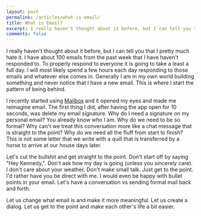```yaml
---
layout: post
permalink: /articles/what-is-email/
title: What is Email?
excerpt: I really haven't thought about it before, but I can tell you that I pretty much hate it. I have about 100 emails from the past week that I have haven't responded to.
comments: false
---
```


<p>I really haven't thought about it before, but I can tell you that I pretty much hate it. I have about 100 emails from the past week that I have haven't responded to. To properly respond to everyone it is going to take a least a full day. I will most likely spend a few hours each day responding to those emails and whatever else comes in. Generally I am in my own world building something and never notice that I have a new email. This is where I start the pattern of being behind.</p>
<p>I recently started using <a href="http://www.mailboxapp.com">Mailbox</a> and it opened my eyes and made me reimagine email. The first thing I did, after having the app open for 10 seconds, was delete my email signature. Why do I need a signature on my personal email? You already know who I am. Why do we need to be so formal? Why can't we treat this conversation more like a chat message that is straight to the point? Why do we need all the fluff from start to finish? This is not some letter that we write with a quill that is transferred by a horse to arrive at our house days later.</p>
<p>Let's cut the bullshit and get straight to the point. Don't start off by saying "Hey Kennedy,". Don't ask how my day is going (unless you sincerely care). I don't care about your weather. Don't make small talk. Just get to the point. I'd rather have you be direct with me. I would even be happy with bullet points in your email. Let's have a conversation vs sending formal mail back and forth.</p>
<p>Let us change what email is and make it more meaningful. Let us create a dialog. Let us get to the point and make each other's life a bit easier.</p>
